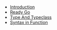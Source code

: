 * [Introduction](ch01/introduction.md)
* [Ready Go](ch02/ready-go.md)
* [Type And Typeclass](ch03/type-and-typeclass.md)
* [Syntax in Function](ch04/syntax-in-function.md)
